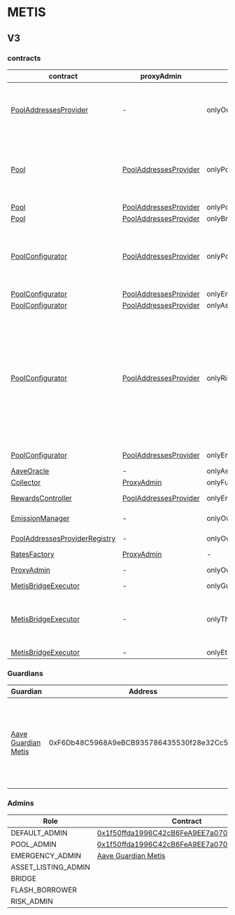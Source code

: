 # METIS 
## V3 
### contracts
| contract |proxyAdmin |modifier |permission owner |functions |
|----------|----------|----------|----------|----------|
|  [PoolAddressesProvider](https://andromeda-explorer.metis.io/address/0x632bf4054334F263F49a7039Cce25f0294f3f667) |  - |  onlyOwner |  [0x1f50ffda1996C42cB6FeA9EE7a070eB874009bBd](https://andromeda-explorer.metis.io/address/0x1f50ffda1996C42cB6FeA9EE7a070eB874009bBd) |  setMarketId, setAddress, setAddressAsProxy, setPoolImpl, setPoolConfiguratorImpl, setPriceOracle, setACLManager, setACLAdmin, setPriceOracleSentinel, setPoolDataProvider | |--------|--------|--------|--------|--------|
|  [Pool](https://andromeda-explorer.metis.io/address/0xb4bcdE07701494925455967814BFFA7eD5B4d568) |  [PoolAddressesProvider](https://andromeda-explorer.metis.io/address/0x632bf4054334F263F49a7039Cce25f0294f3f667) |  onlyPoolConfigurator |  [PoolConfigurator](https://andromeda-explorer.metis.io/address/0x311ACE634E6AbfFf83480B9Ba328a89503932258) |  initReserve, dropReserve, setReserveInterestRateStrategyAddress, setConfiguration, updateBridgeProtocolFee, updateFlashloanPremiums, configureEModeCategory, resetIsolationModeTotalDebt | |--------|--------|--------|--------|--------|
|  [Pool](https://andromeda-explorer.metis.io/address/0xb4bcdE07701494925455967814BFFA7eD5B4d568) |  [PoolAddressesProvider](https://andromeda-explorer.metis.io/address/0x632bf4054334F263F49a7039Cce25f0294f3f667) |  onlyPoolAdmin |  [0x1f50ffda1996C42cB6FeA9EE7a070eB874009bBd](https://andromeda-explorer.metis.io/address/0x1f50ffda1996C42cB6FeA9EE7a070eB874009bBd) |  rescueTokens | |--------|--------|--------|--------|--------|
|  [Pool](https://andromeda-explorer.metis.io/address/0xb4bcdE07701494925455967814BFFA7eD5B4d568) |  [PoolAddressesProvider](https://andromeda-explorer.metis.io/address/0x632bf4054334F263F49a7039Cce25f0294f3f667) |  onlyBridge |   |  mintUnbacked, backUnbacked | |--------|--------|--------|--------|--------|
|  [PoolConfigurator](https://andromeda-explorer.metis.io/address/0x311ACE634E6AbfFf83480B9Ba328a89503932258) |  [PoolAddressesProvider](https://andromeda-explorer.metis.io/address/0x632bf4054334F263F49a7039Cce25f0294f3f667) |  onlyPoolAdmin |  [0x1f50ffda1996C42cB6FeA9EE7a070eB874009bBd](https://andromeda-explorer.metis.io/address/0x1f50ffda1996C42cB6FeA9EE7a070eB874009bBd) |  dropReserve, dropReserve, updateAToken, updateStableDebtToken, updateVariableDebtToken, setReserveActive, updateBridgeProtocolFee, updateFlashloanPremiumTotal, updateFlashloanPremiumToProtocol | |--------|--------|--------|--------|--------|
|  [PoolConfigurator](https://andromeda-explorer.metis.io/address/0x311ACE634E6AbfFf83480B9Ba328a89503932258) |  [PoolAddressesProvider](https://andromeda-explorer.metis.io/address/0x632bf4054334F263F49a7039Cce25f0294f3f667) |  onlyEmergencyAdmin |  [Aave Guardian Metis](https://andromeda-explorer.metis.io/address/0xF6Db48C5968A9eBCB935786435530f28e32Cc501) |  setPoolPause | |--------|--------|--------|--------|--------|
|  [PoolConfigurator](https://andromeda-explorer.metis.io/address/0x311ACE634E6AbfFf83480B9Ba328a89503932258) |  [PoolAddressesProvider](https://andromeda-explorer.metis.io/address/0x632bf4054334F263F49a7039Cce25f0294f3f667) |  onlyAssetListingOrPoolAdmins |  [0x1f50ffda1996C42cB6FeA9EE7a070eB874009bBd](https://andromeda-explorer.metis.io/address/0x1f50ffda1996C42cB6FeA9EE7a070eB874009bBd) |  initReserves | |--------|--------|--------|--------|--------|
|  [PoolConfigurator](https://andromeda-explorer.metis.io/address/0x311ACE634E6AbfFf83480B9Ba328a89503932258) |  [PoolAddressesProvider](https://andromeda-explorer.metis.io/address/0x632bf4054334F263F49a7039Cce25f0294f3f667) |  onlyRiskOrPoolAdmins |  [0x1f50ffda1996C42cB6FeA9EE7a070eB874009bBd](https://andromeda-explorer.metis.io/address/0x1f50ffda1996C42cB6FeA9EE7a070eB874009bBd) |  setReserveBorrowing, setReserveBorrowing, configureReserveAsCollateral, setReserveStableRateBorrowing, setReserveFreeze, setBorrowableInIsolation, setReserveFactor, setDebtCeiling, setSiloedBorrowing, setBorrowCap, setSupplyCap, setLiquidationProtocolFee, setEModeCategory, setAssetEModeCategory, setUnbackedMintCap, setReserveInterestRateStrategyAddress, setReserveFlashLoaning | |--------|--------|--------|--------|--------|
|  [PoolConfigurator](https://andromeda-explorer.metis.io/address/0x311ACE634E6AbfFf83480B9Ba328a89503932258) |  [PoolAddressesProvider](https://andromeda-explorer.metis.io/address/0x632bf4054334F263F49a7039Cce25f0294f3f667) |  onlyEmergencyOrPoolAdmin |  [0x1f50ffda1996C42cB6FeA9EE7a070eB874009bBd](https://andromeda-explorer.metis.io/address/0x1f50ffda1996C42cB6FeA9EE7a070eB874009bBd), [Aave Guardian Metis](https://andromeda-explorer.metis.io/address/0xF6Db48C5968A9eBCB935786435530f28e32Cc501) |  setReservePause | |--------|--------|--------|--------|--------|
|  [AaveOracle](https://andromeda-explorer.metis.io/address/0x5859B57b919035D82ED2Dd3F1f708dB13302614e) |  - |  onlyAssetListingOrPoolAdmins |  [0x1f50ffda1996C42cB6FeA9EE7a070eB874009bBd](https://andromeda-explorer.metis.io/address/0x1f50ffda1996C42cB6FeA9EE7a070eB874009bBd) |  setAssetSources, setFallbackOracle | |--------|--------|--------|--------|--------|
|  [Collector](https://andromeda-explorer.metis.io/address/0x90dA620955B942613A6Fae754aE66F0C37a364e0) |  [ProxyAdmin](https://andromeda-explorer.metis.io/address/0x1CabD986cBAbDf12E00128DFf03C80ee62C4fd97) |  onlyFundsAdmin |  [MetisBridgeExecutor](https://andromeda-explorer.metis.io/address/0x8EC77963068474a45016938Deb95E603Ca82a029) |  approve, transfer, setFundsAdmin | |--------|--------|--------|--------|--------|
|  [RewardsController](https://andromeda-explorer.metis.io/address/0xf33A80b8810bC56D574316ff17B91e1C06D6289D) |  [PoolAddressesProvider](https://andromeda-explorer.metis.io/address/0x632bf4054334F263F49a7039Cce25f0294f3f667) |  onlyEmissionManager |  [EmissionManager](https://andromeda-explorer.metis.io/address/0x06010e7D435C5283467382dA9BdEf26fB6D4fA82) |  configureAssets, setTransferStrategy, setRewardOracle, setClaimer | |--------|--------|--------|--------|--------|
|  [EmissionManager](https://andromeda-explorer.metis.io/address/0x06010e7D435C5283467382dA9BdEf26fB6D4fA82) |  - |  onlyOwner |  [0x1f50ffda1996C42cB6FeA9EE7a070eB874009bBd](https://andromeda-explorer.metis.io/address/0x1f50ffda1996C42cB6FeA9EE7a070eB874009bBd) |  setClaimer, setEmissionAdmin, setRewardsController | |--------|--------|--------|--------|--------|
|  [PoolAddressesProviderRegistry](https://andromeda-explorer.metis.io/address/0xb7a29601F1eEe75438D6Aa04969B124f6ED635Be) |  - |  onlyOwner |  [0x1f50ffda1996C42cB6FeA9EE7a070eB874009bBd](https://andromeda-explorer.metis.io/address/0x1f50ffda1996C42cB6FeA9EE7a070eB874009bBd) |  registerAddressesProvider, unregisterAddressesProvider | |--------|--------|--------|--------|--------|
|  [RatesFactory](https://andromeda-explorer.metis.io/address/0x59ED955e3a34479F4a35dCBD794BA70D6319CFcC) |  [ProxyAdmin](https://andromeda-explorer.metis.io/address/0x1CabD986cBAbDf12E00128DFf03C80ee62C4fd97) |  - |  - |  - | |--------|--------|--------|--------|--------|
|  [ProxyAdmin](https://andromeda-explorer.metis.io/address/0x1CabD986cBAbDf12E00128DFf03C80ee62C4fd97) |  - |  onlyOwner |  [0x5cf20365Eb213ce89131caea6e3f01B1c6Ba282e](https://andromeda-explorer.metis.io/address/0x5cf20365Eb213ce89131caea6e3f01B1c6Ba282e) |  changeProxyAdmin, upgrade, upgradeAndCall | |--------|--------|--------|--------|--------|
|  [MetisBridgeExecutor](https://andromeda-explorer.metis.io/address/0x8EC77963068474a45016938Deb95E603Ca82a029) |  - |  onlyGuardian |  [Aave Guardian Metis](https://andromeda-explorer.metis.io/address/0xF6Db48C5968A9eBCB935786435530f28e32Cc501) |  cancel | |--------|--------|--------|--------|--------|
|  [MetisBridgeExecutor](https://andromeda-explorer.metis.io/address/0x8EC77963068474a45016938Deb95E603Ca82a029) |  - |  onlyThis |  [MetisBridgeExecutor](https://andromeda-explorer.metis.io/address/0x8EC77963068474a45016938Deb95E603Ca82a029) |  updateEthereumGovernanceExecutor, updateGuardian, updateDelay, updateGracePeriod, updateMinimumDelay, updateMaximumDelay, executeDelegateCall | |--------|--------|--------|--------|--------|
|  [MetisBridgeExecutor](https://andromeda-explorer.metis.io/address/0x8EC77963068474a45016938Deb95E603Ca82a029) |  - |  onlyEthereumGovernanceExecutor |  [ShortExecutor](https://etherscan.io/address/0xEE56e2B3D491590B5b31738cC34d5232F378a8D5) |  queue | |--------|--------|--------|--------|--------|

### Guardians 
| Guardian |Address |Owners |
|----------|----------|----------|
|  [Aave Guardian Metis](https://andromeda-explorer.metis.io/address/0xF6Db48C5968A9eBCB935786435530f28e32Cc501) |  0xF6Db48C5968A9eBCB935786435530f28e32Cc501 |  [0xF0BA0fF18498F6fab57b8286006F9512D6aE2565](https://andromeda-explorer.metis.io/address/0xF0BA0fF18498F6fab57b8286006F9512D6aE2565), [0x80F11A20cd3855cAe3640558Ff320401EE970cFa](https://andromeda-explorer.metis.io/address/0x80F11A20cd3855cAe3640558Ff320401EE970cFa), [0x5bE3E96Cdc3A97628bD7308d3588B9a474F4A54d](https://andromeda-explorer.metis.io/address/0x5bE3E96Cdc3A97628bD7308d3588B9a474F4A54d), [0x585E06CA576D0565a035301819FD2cfD7104c1E8](https://andromeda-explorer.metis.io/address/0x585E06CA576D0565a035301819FD2cfD7104c1E8), [0x285b7EEa81a5B66B62e7276a24c1e0F83F7409c1](https://andromeda-explorer.metis.io/address/0x285b7EEa81a5B66B62e7276a24c1e0F83F7409c1), [0xbd4DCfA978c6D0d342cE36809AfFFa49d4B7f1F7](https://andromeda-explorer.metis.io/address/0xbd4DCfA978c6D0d342cE36809AfFFa49d4B7f1F7), [0xf71fc92e2949ccF6A5Fd369a0b402ba80Bc61E02](https://andromeda-explorer.metis.io/address/0xf71fc92e2949ccF6A5Fd369a0b402ba80Bc61E02), [0x4C30E33758216aD0d676419c21CB8D014C68099f](https://andromeda-explorer.metis.io/address/0x4C30E33758216aD0d676419c21CB8D014C68099f), [0xb647055A9915bF9c8021a684E175A353525b9890](https://andromeda-explorer.metis.io/address/0xb647055A9915bF9c8021a684E175A353525b9890), [0x329c54289Ff5D6B7b7daE13592C6B1EDA1543eD4](https://andromeda-explorer.metis.io/address/0x329c54289Ff5D6B7b7daE13592C6B1EDA1543eD4) | |--------|--------|--------|

### Admins 
| Role |Contract |
|----------|----------|
|  DEFAULT_ADMIN |  [0x1f50ffda1996C42cB6FeA9EE7a070eB874009bBd](https://andromeda-explorer.metis.io/address/0x1f50ffda1996C42cB6FeA9EE7a070eB874009bBd) | |--------|--------|
|  POOL_ADMIN |  [0x1f50ffda1996C42cB6FeA9EE7a070eB874009bBd](https://andromeda-explorer.metis.io/address/0x1f50ffda1996C42cB6FeA9EE7a070eB874009bBd) | |--------|--------|
|  EMERGENCY_ADMIN |  [Aave Guardian Metis](https://andromeda-explorer.metis.io/address/0xF6Db48C5968A9eBCB935786435530f28e32Cc501) | |--------|--------|
|  ASSET_LISTING_ADMIN |   | |--------|--------|
|  BRIDGE |   | |--------|--------|
|  FLASH_BORROWER |   | |--------|--------|
|  RISK_ADMIN |   | |--------|--------|

